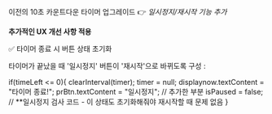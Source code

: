 이전의 10초 카운트다운 타이머 업그레이드
 👉 _일시정지/재시작 기능 추가_




**추가적인 UX 개선 사항 적용**

✅ 타이머 종료 시 버튼 상태 초기화

타이머가 끝났을 때 '일시정지' 버튼이 '재시작'으로 바뀌도록 구성
:

if(timeLeft <= 0){
    clearInterval(timer);
    timer = null;
    displaynow.textContent = "타이머 종료!";
    prBtn.textContent = "일시정지"; // 추가한 부분
    isPaused = false; // **일시정지 검사 코드 - 이 상태도 초기화해줘야 재시작할 때 문제 없음
}
